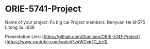 # ORIE-5741-Project
 Name of your project: Fa big cai
 Project members:
  Benyuan He  bh575
  Litong liu ll936
  
  Presentation Link: [https://github.com/Dumiaoo/ORIE-5741-Project](https://www.youtube.com/watch?v=WOyir1G_kz0)
